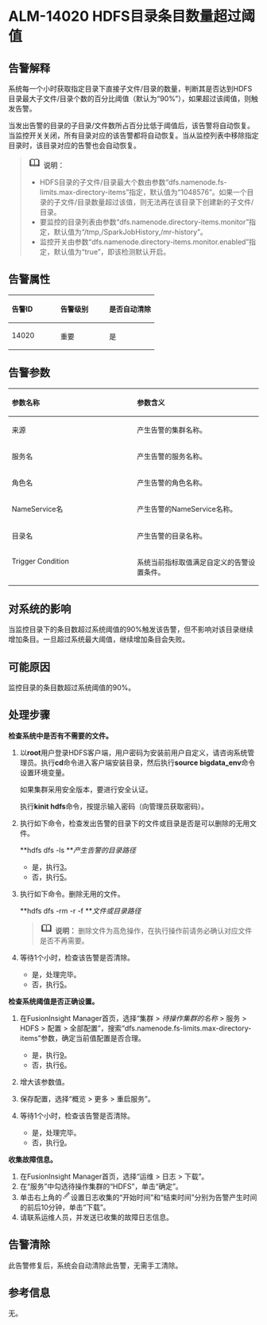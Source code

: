 # ALM-14020 HDFS目录条目数量超过阈值<a name="ALM-14020"></a>

## 告警解释<a name="section15079333"></a>

系统每一个小时获取指定目录下直接子文件/目录的数量，判断其是否达到HDFS目录最大子文件/目录个数的百分比阈值（默认为“90%”），如果超过该阈值，则触发告警。

当发出告警的目录的子目录/文件数所占百分比低于阈值后，该告警将自动恢复。当监控开关关闭，所有目录对应的该告警都将自动恢复。当从监控列表中移除指定目录时，该目录对应的告警也会自动恢复。

>![](public_sys-resources/icon-note.gif) **说明：** 
>-   HDFS目录的子文件/目录最大个数由参数“dfs.namenode.fs-limits.max-directory-items”指定，默认值为“1048576”。如果一个目录的子文件/目录数量超过该值，则无法再在该目录下创建新的子文件/目录。
>-   要监控的目录列表由参数“dfs.namenode.directory-items.monitor”指定，默认值为“/tmp,/SparkJobHistory,/mr-history”。
>-   监控开关由参数“dfs.namenode.directory-items.monitor.enabled”指定，默认值为“true”，即该检测默认开启。

## 告警属性<a name="section1496275"></a>

<a name="table56711048"></a>
<table><thead align="left"><tr id="row52804377"><th class="cellrowborder" valign="top" width="33.33333333333333%" id="mcps1.1.4.1.1"><p id="p49296111"><a name="p49296111"></a><a name="p49296111"></a>告警ID</p>
</th>
<th class="cellrowborder" valign="top" width="33.33333333333333%" id="mcps1.1.4.1.2"><p id="p33562054"><a name="p33562054"></a><a name="p33562054"></a>告警级别</p>
</th>
<th class="cellrowborder" valign="top" width="33.33333333333333%" id="mcps1.1.4.1.3"><p id="p34171845"><a name="p34171845"></a><a name="p34171845"></a>是否自动清除</p>
</th>
</tr>
</thead>
<tbody><tr id="row16456085"><td class="cellrowborder" valign="top" width="33.33333333333333%" headers="mcps1.1.4.1.1 "><p id="p57874526"><a name="p57874526"></a><a name="p57874526"></a>14020</p>
</td>
<td class="cellrowborder" valign="top" width="33.33333333333333%" headers="mcps1.1.4.1.2 "><p id="p57324999"><a name="p57324999"></a><a name="p57324999"></a>重要</p>
</td>
<td class="cellrowborder" valign="top" width="33.33333333333333%" headers="mcps1.1.4.1.3 "><p id="p12813304"><a name="p12813304"></a><a name="p12813304"></a>是</p>
</td>
</tr>
</tbody>
</table>

## 告警参数<a name="section13466476"></a>

<a name="table31244698"></a>
<table><thead align="left"><tr id="row11302604"><th class="cellrowborder" valign="top" width="50%" id="mcps1.1.3.1.1"><p id="p43095755"><a name="p43095755"></a><a name="p43095755"></a>参数名称</p>
</th>
<th class="cellrowborder" valign="top" width="50%" id="mcps1.1.3.1.2"><p id="p1095262"><a name="p1095262"></a><a name="p1095262"></a>参数含义</p>
</th>
</tr>
</thead>
<tbody><tr id="row9555192192713"><td class="cellrowborder" valign="top" width="50%" headers="mcps1.1.3.1.1 "><p id="p156438591896"><a name="p156438591896"></a><a name="p156438591896"></a>来源</p>
</td>
<td class="cellrowborder" valign="top" width="50%" headers="mcps1.1.3.1.2 "><p id="p187931338134115"><a name="p187931338134115"></a><a name="p187931338134115"></a>产生告警的集群名称。</p>
</td>
</tr>
<tr id="row21607406"><td class="cellrowborder" valign="top" width="50%" headers="mcps1.1.3.1.1 "><p id="p65062640"><a name="p65062640"></a><a name="p65062640"></a>服务名</p>
</td>
<td class="cellrowborder" valign="top" width="50%" headers="mcps1.1.3.1.2 "><p id="p32271651"><a name="p32271651"></a><a name="p32271651"></a>产生告警的服务名称。</p>
</td>
</tr>
<tr id="row22009403"><td class="cellrowborder" valign="top" width="50%" headers="mcps1.1.3.1.1 "><p id="p35626567"><a name="p35626567"></a><a name="p35626567"></a>角色名</p>
</td>
<td class="cellrowborder" valign="top" width="50%" headers="mcps1.1.3.1.2 "><p id="p52530424"><a name="p52530424"></a><a name="p52530424"></a>产生告警的角色名称。</p>
</td>
</tr>
<tr id="row3011776"><td class="cellrowborder" valign="top" width="50%" headers="mcps1.1.3.1.1 "><p id="p42627266"><a name="p42627266"></a><a name="p42627266"></a>NameService名</p>
</td>
<td class="cellrowborder" valign="top" width="50%" headers="mcps1.1.3.1.2 "><p id="p30256537"><a name="p30256537"></a><a name="p30256537"></a>产生告警的NameService名称。</p>
</td>
</tr>
<tr id="row3873384"><td class="cellrowborder" valign="top" width="50%" headers="mcps1.1.3.1.1 "><p id="p45308697"><a name="p45308697"></a><a name="p45308697"></a>目录名</p>
</td>
<td class="cellrowborder" valign="top" width="50%" headers="mcps1.1.3.1.2 "><p id="p46125842"><a name="p46125842"></a><a name="p46125842"></a>产生告警的目录名称。</p>
</td>
</tr>
<tr id="row12479402"><td class="cellrowborder" valign="top" width="50%" headers="mcps1.1.3.1.1 "><p id="p4198627"><a name="p4198627"></a><a name="p4198627"></a>Trigger Condition</p>
</td>
<td class="cellrowborder" valign="top" width="50%" headers="mcps1.1.3.1.2 "><p id="p4544505"><a name="p4544505"></a><a name="p4544505"></a>系统当前指标取值满足自定义的告警设置条件。</p>
</td>
</tr>
</tbody>
</table>

## 对系统的影响<a name="section54089427"></a>

当监控目录下的条目数超过系统阈值的90%触发该告警，但不影响对该目录继续增加条目。一旦超过系统最大阈值，继续增加条目会失败。

## 可能原因<a name="section17042800"></a>

监控目录的条目数超过系统阈值的90%。

## 处理步骤<a name="section19167476"></a>

**检查系统中是否有不需要的文件。**

1.  以**root**用户登录HDFS客户端，用户密码为安装前用户自定义，请咨询系统管理员。执行**cd**命令进入客户端安装目录，然后执行**source bigdata\_env**命令设置环境变量。

    如果集群采用安全版本，要进行安全认证。

    执行**kinit hdfs**命令，按提示输入密码（向管理员获取密码）。

2.  执行如下命令，检查发出告警的目录下的文件或目录是否是可以删除的无用文件。

    **hdfs dfs -ls **_产生告警的目录路径_

    -   是，执行[3](#li5806229095637)。
    -   否，执行[5](#li513756095637)。

3.  <a name="li5806229095637"></a>执行如下命令。删除无用的文件。

    **hdfs dfs -rm -r -f **_文件或目录路径_

    >![](public_sys-resources/icon-note.gif) **说明：** 
    >删除文件为高危操作，在执行操作前请务必确认对应文件是否不再需要。

4.  等待1个小时，检查该告警是否清除。
    -   是，处理完毕。
    -   否，执行[5](#li513756095637)。


**检查系统阈值是否正确设置。**

1.  <a name="li513756095637"></a>在FusionInsight Manager首页，选择“集群 \>  _待操作集群的名称_  \> 服务 \> HDFS \> 配置 \> 全部配置”，搜索“dfs.namenode.fs-limits.max-directory-items”参数，确定当前值配置是否合理。
    -   是，执行[9](#li4057059995637)。
    -   否，执行[6](#li4623804895637)。

2.  <a name="li4623804895637"></a>增大该参数值。
3.  保存配置，选择“概览 \> 更多 \> 重启服务”。
4.  等待1个小时，检查该告警是否清除。
    -   是，处理完毕。
    -   否，执行[9](#li4057059995637)。


**收集故障信息。**

1.  <a name="li4057059995637"></a>在FusionInsight Manager首页，选择“运维 \> 日志 \> 下载”。
2.  在“服务”中勾选待操作集群的“HDFS”，单击“确定”。
3.  单击右上角的![](figures/zh-cn_image_0263895589.png)设置日志收集的“开始时间”和“结束时间”分别为告警产生时间的前后10分钟，单击“下载”。
4.  请联系运维人员，并发送已收集的故障日志信息。

## 告警清除<a name="section169311343318"></a>

此告警修复后，系统会自动清除此告警，无需手工清除。

## 参考信息<a name="section38289560"></a>

无。

